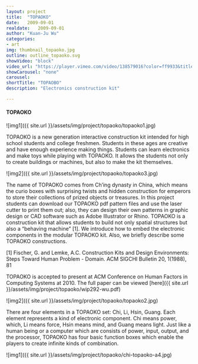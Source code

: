 ```yaml
---
layout: project
title:  "TOPAOKO"
date:   2009-09-01
realdate:	2009-09-01
author: "Kuan-Ju Wu"
categories:
- art
img: thumbnail_topaoko.jpg
outline: outline_topaoko.svg
showVideo: "block"
video_url: "https://player.vimeo.com/video/138579016?color=ff9933&title=0&byline=0&portrait=0"
showCarousel: "none"
carousel:
shortTitle: "TOPAOBO"
description: "Electronics construction kit"

---
```

#### TOPAOKO ####

![img1]({{ site.url }}/assets/img/project/topaoko/topaoko1.jpg)

TOPAOKO is a new generation interactive construction kit intended for high school students and college freshmen. Students in these ages are creative and have enough experience making things. Students can learn electronics and make toys while playing with TOPAOKO. It allows the students not only to create buildings or machines, but also to make the kit themselves.

![img2]({{ site.url }}/assets/img/project/topaoko/topaoko3.jpg)

The name of TOPAOKO comes from Ch’ing dynasty in China, which means the curio boxes with surprising twists and hidden construction for emperors to store their collections of prized objects or treasures. In this project students can download our TOPAOKO pdf pattern files and use the laser cutter to print them out; also, they can design their own patterns in graphic design or CAD software such as Adobe Illustrator or Rhino. TOPAOKO is a construction kit that allows students to build not only spatial structures but also a “behaving machine” [1]. We introduce how to embed the electronic components in the modular TOPAOKO kit. Also, we briefly describe some TOPAOKO constructions.

[1] Fischer, G. and Lemke, A.C. Construction Kits and Design Environments: Steps Toward Human Problem - Domain. ACM SIGCHI Bulletin 20, 1(1988), 81

TOPAOKO is accepted to present at ACM Conference on Human Factors in Computing Systems at 2010.
The full paper can be viewed [here]({{ site.url }}/assets/img/project/topaoko/wip292-wu.pdf)

![img2]({{ site.url }}/assets/img/project/topaoko/topaoko2.jpg)

There are four elements in a TOPAOKO set: Chi, Li, Hsin, Guang. Each element represents a kind of electronic component. Chi means power, which, Li means force, Hsin means mind, and Guang means light. Just like a human being or a computer which are consists of power, input, output, and the processor, TOPAOKO has four basic function boxes which enable the players to create infinite kinds of combination.

![img1]({{ site.url }}/assets/img/project/topaoko/chi-topaoko-a4.jpg)
